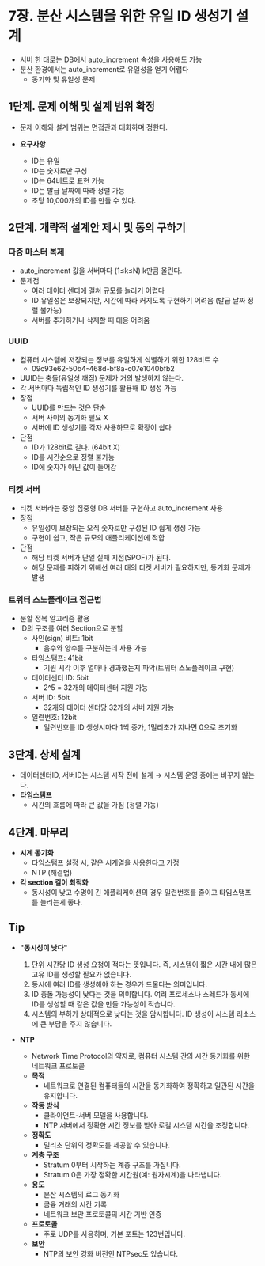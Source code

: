 # 7장. 분산 시스템을 위한 유일 ID 생성기 설계

- 서버 한 대로는 DB에서 auto_increment 속성을 사용해도 가능
- 분산 환경에서는 auto_increment로 유일성을 얻기 어렵다
    - 동기화 및 유일성 문제

## 1단계. 문제 이해 및 설계 범위 확정

- 문제 이해와 설계 범위는 면접관과 대화하며 정한다.

- **요구사항**
    - ID는 유일
    - ID는 숫자로만 구성
    - ID는 64비트로 표현 가능
    - ID는 발급 날짜에 따라 정렬 가능
    - 초당 10,000개의 ID를 만들 수 있다.

## 2단계. 개략적 설계안 제시 및 동의 구하기

### 다중 마스터 복제

- auto_increment 값을 서버마다 (1≤k≤N) k만큼 올린다.
- 문제점
    - 여러 데이터 센터에 걸쳐 규모를 늘리기 어렵다
    - ID 유일성은 보장되지만, 시간에 따라 커지도록 구현하기 어려움 (발급 날짜 정렬 불가능)
    - 서버를 추가하거나 삭제할 때 대응 어려움

### UUID

- 컴퓨터 시스템에 저장되는 정보를 유일하게 식별하기 위한 128비트 수
    - 09c93e62-50b4-468d-bf8a-c07e1040bfb2
- UUID는 충돌(유일성 깨짐) 문제가 거의 발생하지 않는다.
- 각 서버마다 독립적인 ID 생성기를 활용해 ID 생성 가능
- 장점
    - UUID를 만드는 것은 단순
    - 서버 사이의 동기화 필요 X
    - 서버에 ID 생성기를 각자 사용하므로 확장이 쉽다
- 단점
    - ID가 128bit로 길다. (64bit X)
    - ID를 시간순으로 정렬 불가능
    - ID에 숫자가 아닌 값이 들어감

### 티켓 서버

- 티켓 서버라는 중앙 집중형 DB 서버를 구현하고 auto_increment 사용
- 장점
    - 유일성이 보장되는 오직 숫자로만 구성된 ID 쉽게 생성 가능
    - 구현이 쉽고, 작은 규모의 애플리케이션에 적합
- 단점
    - 해당 티켓 서버가 단일 실패 지점(SPOF)가 된다.
    - 해당 문제를 피하기 위해선 여러 대의 티켓 서버가 필요하지만, 동기화 문제가 발생

### 트위터 스노플레이크 접근법

- 분할 정복 알고리즘 활용
- ID의 구조를 여러 Section으로 분할
    - 사인(sign) 비트: 1bit
        - 음수와 양수를 구분하는데 사용 가능
    - 타임스탬프: 41bit
        - 기원 시각 이후 얼마나 경과했는지 파악(트위터 스노플레이크 구현)
    - 데이터센터 ID: 5bit
        - 2^5 = 32개의 데이터센터 지원 가능
    - 서버 ID: 5bit
        - 32개의 데이터 센터당 32개의 서버 지원 가능
    - 일련번호: 12bit
        - 일련번호를 ID 생성시마다 1씩 증가, 1밀리초가 지나면 0으로 초기화

## 3단계. 상세 설계

- 데이터센터ID, 서버ID는 시스템 시작 전에 설계 → 시스템 운영 중에는 바꾸지 않는다.
- **타임스탬프**
    - 시간의 흐름에 따라 큰 값을 가짐 (정렬 가능)

## 4단계. 마무리

- **시계 동기화**
    - 타임스탬프 설정 시, 같은 시계열을 사용한다고 가정
    - NTP (해결법)
- **각 section 길이 최적화**
    - 동시성이 낮고 수명이 긴 애플리케이션의 경우 일련번호를 줄이고 타임스탬프를 늘리는게 좋다.

## Tip

- **"동시성이 낮다"**
    1. 단위 시간당 ID 생성 요청이 적다는 뜻입니다. 즉, 시스템이 짧은 시간 내에 많은 고유 ID를 생성할 필요가 없습니다.
    2. 동시에 여러 ID를 생성해야 하는 경우가 드물다는 의미입니다.
    3. ID 충돌 가능성이 낮다는 것을 의미합니다. 여러 프로세스나 스레드가 동시에 ID를 생성할 때 같은 값을 만들 가능성이 적습니다.
    4. 시스템의 부하가 상대적으로 낮다는 것을 암시합니다. ID 생성이 시스템 리소스에 큰 부담을 주지 않습니다.

- **NTP**
    - Network Time Protocol의 약자로, 컴퓨터 시스템 간의 시간 동기화를 위한 네트워크 프로토콜
    - **목적**
        - 네트워크로 연결된 컴퓨터들의 시간을 동기화하여 정확하고 일관된 시간을 유지합니다.
    - **작동 방식**
        - 클라이언트-서버 모델을 사용합니다.
        - NTP 서버에서 정확한 시간 정보를 받아 로컬 시스템 시간을 조정합니다.
    - **정확도**
        - 밀리초 단위의 정확도를 제공할 수 있습니다.
    - **계층 구조**
        - Stratum 0부터 시작하는 계층 구조를 가집니다.
        - Stratum 0은 가장 정확한 시간원(예: 원자시계)을 나타냅니다.
    - **용도**
        - 분산 시스템의 로그 동기화
        - 금융 거래의 시간 기록
        - 네트워크 보안 프로토콜의 시간 기반 인증
    - **프로토콜**
        - 주로 UDP를 사용하며, 기본 포트는 123번입니다.
    - **보안**
        - NTP의 보안 강화 버전인 NTPsec도 있습니다.